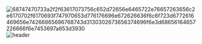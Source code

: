 ![68747470733a2f2f63617073756c652d72656e6465722e76657263656c2e6170702f6170693f747970653d776176696e672626636f6c6f723d6772616469656e74266865696768743d3130302673656374696f6e3d68656164657226666f6e7453697a653d3930](https://user-images.githubusercontent.com/92914205/158629808-c1858ac2-c9ca-40de-af15-814a9175afe8.svg)
![header](https://capsule-render.vercel.app/api?type=soft&color=0EA800&height=100&section=header&text=💁🏻‍♂️Yongsun%20Kim&fontSize=49&fontColor=F2F0F5)
<!--
**seankim1111/seankim1111** is a ✨ _special_ ✨ repository because its `README.md` (this file) appears on your GitHub profile.

Here are some ideas to get you started:

- 🔭 I’m currently working on ...
- 🌱 I’m currently learning ...
- 👯 I’m looking to collaborate on ...
- 🤔 I’m looking for help with ...
- 💬 Ask me about ...
- 📫 How to reach me: ...
- 😄 Pronouns: ...
- ⚡ Fun fact: ...
-->
